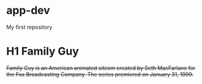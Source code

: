 # app-dev
My first repository
# H1 **Family Guy**
~~Family Guy is an American animated sitcom created by Seth MacFarlane for the Fox Broadcasting Company. The series premiered on January 31, 1999.~~
